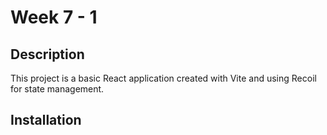 # Week 7 - 1

## Description

This project is a basic React application created with Vite and using Recoil for state management.

## Installation
